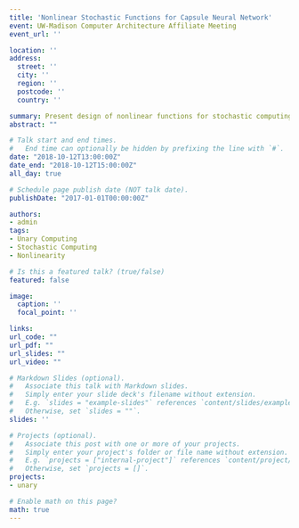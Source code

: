 ```yaml
---
title: 'Nonlinear Stochastic Functions for Capsule Neural Network'
event: UW-Madison Computer Architecture Affiliate Meeting
event_url: ''

location: ''
address:
  street: ''
  city: ''
  region: ''
  postcode: ''
  country: ''

summary: Present design of nonlinear functions for stochastic computing, which can be used in Capsule Neural Network.
abstract: ""

# Talk start and end times.
#   End time can optionally be hidden by prefixing the line with `#`.
date: "2018-10-12T13:00:00Z"
date_end: "2018-10-12T15:00:00Z"
all_day: true

# Schedule page publish date (NOT talk date).
publishDate: "2017-01-01T00:00:00Z"

authors: 
- admin
tags: 
- Unary Computing
- Stochastic Computing
- Nonlinearity

# Is this a featured talk? (true/false)
featured: false

image:
  caption: ''
  focal_point: ''

links:
url_code: ""
url_pdf: ""
url_slides: ""
url_video: ""

# Markdown Slides (optional).
#   Associate this talk with Markdown slides.
#   Simply enter your slide deck's filename without extension.
#   E.g. `slides = "example-slides"` references `content/slides/example-slides.md`.
#   Otherwise, set `slides = ""`.
slides: ''

# Projects (optional).
#   Associate this post with one or more of your projects.
#   Simply enter your project's folder or file name without extension.
#   E.g. `projects = ["internal-project"]` references `content/project/deep-learning/index.md`.
#   Otherwise, set `projects = []`.
projects:
- unary

# Enable math on this page?
math: true
---
```

